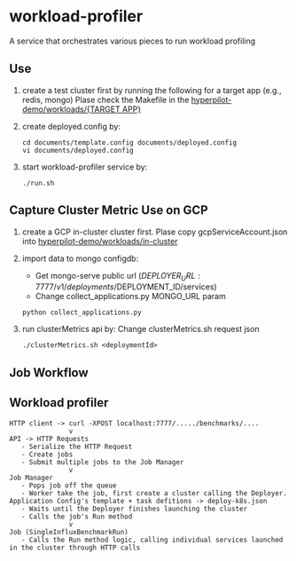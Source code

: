 # workload-profiler
A service that orchestrates various pieces to run workload profiling

## Use

1. create a test cluster first by running the following for a target app (e.g., redis, mongo)
    Plase check the Makefile in the [hyperpilot-demo/workloads/{TARGET APP}](https://github.com/Hyperpilotio/hyperpilot-demo/tree/master/workloads)

2. create deployed.config by:
	```{shell}
	cd documents/template.config documents/deployed.config
	vi documents/deployed.config
	```
3. start workload-profiler service by:
	```{shell}
	./run.sh
	```

## Capture Cluster Metric Use on GCP

1. create a GCP in-cluster cluster first.
    Plase copy gcpServiceAccount.json into [hyperpilot-demo/workloads/in-cluster](https://github.com/Hyperpilotio/hyperpilot-demo/tree/master/workloads/in-cluster/deploy-gcp.json)

2. import data to mongo configdb:
    * Get mongo-serve public url
    ($DEPLOYER_URL:7777/v1/deployments/$DEPLOYMENT_ID/services)
    * Change collect_applications.py MONGO_URL param
	```{shell}
	python collect_applications.py
	```
3. run clusterMetrics api by:
    Change clusterMetrics.sh request json
	```{shell}
	./clusterMetrics.sh <deploymentId>
	```    

## Job Workflow

Workload profiler
------------------

    HTTP client -> curl -XPOST localhost:7777/...../benchmarks/....
                   v
    API -> HTTP Requests
       - Serialize the HTTP Request
       - Create jobs
       - Submit multiple jobs to the Job Manager
                   v
    Job Manager
       - Pops job off the queue
       - Worker take the job, first create a cluster calling the Deployer. Application Config's template + task defitions -> deploy-k8s.json
       - Waits until the Deployer finishes launching the cluster
       - Calls the job's Run method
                   v
    Job (SingleInfluxBenchmarkRun)
       - Calls the Run method logic, calling individual services launched in the cluster through HTTP calls
